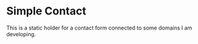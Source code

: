 # Simple Contact

This is a static holder for a contact form connected to some domains I am developing.
